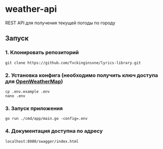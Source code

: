 # weather-api
REST API для получения текущей погоды по городу

## Запуск
### 1. Клонировать репозиторий
```
git clone https://github.com/fvckinginsxne/lyrics-library.git
```
### 2. Установка конфига (необходимо получить ключ доступа для [OpenWeatherMap](https://openweathermap.org/api))
```
cp .env.example .env
nano .env 
```
### 3. Запуск приложения
```
go run ./cmd/app/main.go -config=.env
```
### 4. Документация доступна по адресу
```
localhost:8080/swagger/index.html
```
